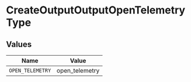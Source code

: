 # CreateOutputOutputOpenTelemetryType


## Values

| Name             | Value            |
| ---------------- | ---------------- |
| `OPEN_TELEMETRY` | open_telemetry   |